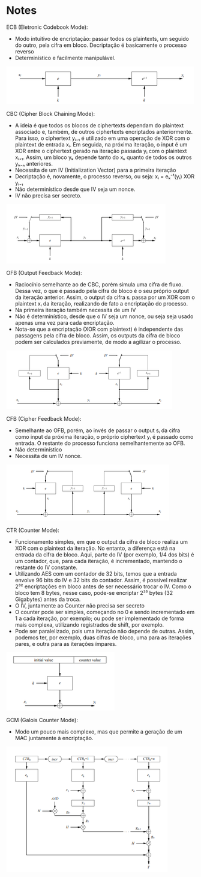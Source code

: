 # Notes
ECB (Eletronic Codebook Mode):
- Modo intuitivo de encriptação: passar todos os plaintexts, 
    um seguido do outro, pela cifra em bloco. Decriptação é
    basicamente o processo reverso
- Determinístico e facilmente manipulável.

![](./assets/ecb.png)

CBC (Cipher Block Chaining Mode):
- A ideia é que todos os blocos de ciphertexts dependam do 
    plaintext associado e, também, de outros ciphertexts encriptados
    anteriormente. Para isso, o ciphertext yᵢ₋₁ é utilizado em 
    uma operação de XOR com o plaintext de entrada xᵢ. Em seguida,
    na próxima iteração, o input é um XOR entre o ciphertext gerado
    na iteração passada yᵢ com o plaintext xᵢ₊₁. Assim, um bloco yₖ 
    depende tanto do xₖ quanto de todos os outros yₖ₋ₙ anteriores.
- Necessita de um IV (Initialization Vector) para a primeira 
    iteração
- Decriptação é, novamente, o processo reverso, ou seja:
    xᵢ = eₖ⁻¹(yᵢ) XOR yᵢ₋₁
- Não determinístico desde que IV seja um nonce.
- IV não precisa ser secreto.

![](./assets/cbc.png)

OFB (Output Feedback Mode):
- Raciocínio semelhante ao de CBC, porém simula uma cifra de 
    fluxo. Dessa vez, o que é passado pela cifra de bloco é o 
    seu próprio output da iteração anterior. Assim, o output
    da cifra sᵢ passa por um XOR com o plaintext xᵢ da iteração,
    realizando de fato a encriptação do processo.
- Na primeira iteração também necessita de um IV
- Não é determinístico, desde que o IV seja um nonce, ou seja
    seja usado apenas uma vez para cada encriptação.
- Nota-se que a encriptação (XOR com plaintext) é independente
    das passagens pela cifra de bloco. Assim, os outputs da cifra
    de bloco podem ser calculados previamente, de modo a agilizar
    o processo.

![](./assets/ofb.png)

CFB (Cipher Feedback Mode):
- Semelhante ao OFB, porém, ao invés de passar o output sᵢ da 
    cifra como input da próxima iteração, o próprio ciphertext 
    yᵢ é passado como entrada. O restante do processo funciona
    semelhantemente ao OFB.
- Não determinístico
- Necessita de um IV nonce.

![](./assets/cfb.png)

CTR (Counter Mode):
- Funcionamento simples, em que o output da cifra de bloco 
    realiza um XOR com o plaintext da iteração. No entanto, a 
    diferença está na entrada da cifra de bloco. Aqui, parte do
    IV (por exemplo, 1/4 dos bits) é um contador, que, para 
    cada iteração, é incrementado, mantendo o restante do IV 
    constante.
- Utilizando AES com um contador de 32 bits, temos que a entrada
    envolve 96 bits do IV e 32 bits do contador. Assim, é possível
    realizar 2³² encriptações em bloco antes de ser necessário trocar
    o IV. Como o bloco tem 8 bytes, nesse caso, pode-se encriptar
    2³⁵ bytes (32 Gigabytes) antes da troca.
- O IV, juntamente ao Counter não precisa ser secreto
- O counter pode ser simples, começando no 0 e sendo incrementado 
    em 1 a cada iteração, por exemplo; ou pode ser implementado
    de forma mais complexa, utilizando registrados de shift, por 
    exemplo.
- Pode ser paralelizado, pois uma iteração não depende de outras.
    Assim, podemos ter, por exemplo, duas cifras de bloco, uma para
    as iterações pares, e outra para as iterações ímpares.

![](./assets/ctr.png)

GCM (Galois Counter Mode):
- Modo um pouco mais complexo, mas que permite a geração de um
    MAC juntamente à encriptação.

![](./assets/gcm.png)

